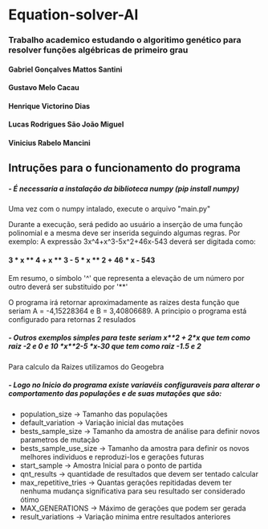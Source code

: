 # Equation-solver-AI

### Trabalho academico estudando o algoritimo genético para resolver funções algébricas de primeiro grau

#### Gabriel Gonçalves Mattos Santini
#### Gustavo Melo Cacau
#### Henrique Victorino Dias
#### Lucas Rodrigues São João Miguel
#### Vinicius Rabelo Mancini


## Intruções para o funcionamento do programa

##### - É necessaria a instalação da biblioteca numpy (pip install numpy)
	
Uma vez com o numpy intalado, execute o arquivo "main.py"
 
Durante a execução, será pedido ao usuário a inserção de uma função polinomial e a mesma deve ser inserida seguindo algumas regras. Por exemplo:
		A expressão 3x^4+x^3-5x^2+46x-543 deverá ser digitada como: 
		
#### 				3 * x \*\* 4 + x ** 3 - 5 * x \*\* 2 + 46 * x - 543
			
Em resumo, o símbolo '^' que representa a elevação de um número por outro deverá ser substituido por '**'

O programa irá retornar aproximadamente as raizes desta função que seriam A = -4,15228364 e B = 3,40806689.
A principio o programa está configurado para retornas 2 resulados 
##### - Outros exemplos simples para teste seriam x\*\*2 + 2\*x que tem como raiz -2 e 0 e 10 \*x\*\*2-5 \*x-30 que tem como raiz -1.5 e 2
Para calculo da Raizes utilizamos do Geogebra
	
##### - Logo no Inicio do programa existe variavéis configuraveis para alterar o comportamento das populações e de suas mutações que são:
- population_size -> Tamanho das populações
- default_variation -> Variação inicial das mutações 
- bests_sample_size -> Tamanho da amostra de análise para definir novos parametros de mutação 
- bests_sample_use_size -> Tamanho da amostra para definir os novos melhores individuos e reproduzi-los e gerações futuras
- start_sample -> Amostra Inicial para o ponto de partida 
- qnt_results -> quantidade de resultados que devem ser tentado calcular 
- max_repetitive_tries -> Quantas gerações repitidadas devem ter nenhuma mudança significativa para seu resultado ser considerado ótimo 
- MAX_GENERATIONS -> Máximo de gerações que podem ser gerada 
- result_variations -> Variação minima entre resultados anteriores
